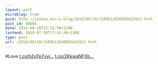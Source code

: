 ```yaml
---
layout: post
microblog: true
guid: http://joshua.micro.blog/2014/09/10/t509512036003622913.html
post_id: 40604
date: 2014-09-10T12:21:50+1100
lastmod: 2019-07-30T17:41:46+1100
type: post
url: /2014/09/10/t509512036003622913.html
---
```

#Love [t.co/hZoTp7vyi...](http://t.co/hZoTp7vyiU) [t.co/2KkwaNFXb...](http://t.co/2KkwaNFXbh)
